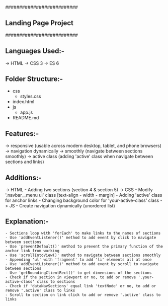 ##########################
## Landing Page Project ##
##########################

## Languages Used:-
-> HTML
-> CSS 3
-> ES 6

## Folder Structure:-
* css
  - styles.css    
* index.html
* js
  - app.js
* README.md 

## Features:- 
-> responsive (usable across modern desktop, tablet, and phone browsers)
-> navigation dynamically 
-> smoothly (navigate between sections smoothly)
-> active class (adding 'active' class when navigate between sections and links)

## Additions:-
-> HTML
    - Adding two sections (section 4 & section 5)
-> CSS
    - Modify '.navbar__menu ul' class [text-align - width - margin]
    - Adding 'active' class for anchor links
    - Changing background color for 'your-active-class' class
-> JS
    - Create navigation dynamically (unordered list) 

## Explanation:- 
    - Sections loop with 'forEach' to make links to the names of sections
    - Use 'addEventListener()' method to add event by click to navigate between sections  
    - Use 'preventDefault()' method to prevent the primary function of the anchor link from working
    - Use 'scrollIntoView()' method to navigate between sections smoothly
    - Appending 'ul' with 'fragment' to add 'li' elements all at once
    - Use 'addEventListener()' method to add event by scroll to navigate between sections  
    - Use 'getBoundingClientRect()' to get dimensions of the sections
    - Check if the section in viewport or no, to add or remove '.your-active-class' class to sections
    - Check if 'dataNavSections' equal link 'textNode' or no, to add or remove '.active' class to links
    - Scroll to section on link click to add or remove '.active' class to links
